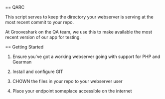 == QARC

This script serves to keep the directory your webserver is serving
at the most recent commit to your repo.

At Grooveshark on the QA team, we use this to make available the
most recent version of our app for testing.

== Getting Started

1. Ensure you've got a working webserver going with support for PHP and Gearman

2. Install and configure GIT

3. CHOWN the files in your repo to your webserver user

4. Place your endpoint someplace accessible on the internet
